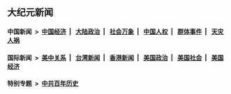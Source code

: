 ## 大纪元新闻

#### 中国新闻 &nbsp;>&nbsp; [中国经济](indexes/ncid283/README.md?07061645) &nbsp;| &nbsp; [大陆政治](indexes/ncid277/README.md?07061645) &nbsp;| &nbsp; [社会万象](indexes/ncid282/README.md?07061645) &nbsp;| &nbsp; [中国人权](indexes/ncid278/README.md?07061645) &nbsp;| &nbsp; [群体事件](indexes/ncid279/README.md?07061645) &nbsp;| &nbsp; [天灾人祸](indexes/ncid280/README.md?07061645)

#### 国际新闻 &nbsp;>&nbsp; [美中关系](indexes/nf1412576/README.md?07061645) &nbsp;| &nbsp; [台湾新闻](indexes/ncid1349361/README.md?07061645) &nbsp;| &nbsp; [香港新闻](indexes/ncid1349362/README.md?07061645) &nbsp;| &nbsp; [美国政治](indexes/ncid1078159/README.md?07061645) &nbsp;| &nbsp; [美国社会](indexes/ncid1078160/README.md?07061645) &nbsp;| &nbsp; [美国经济](indexes/ncid1078158/README.md?07061645)

#### 特别专题 &nbsp;>&nbsp; [中共百年历史](https://github.com/easy2view/epoch-special/blob/master/README.md?07061645)  
